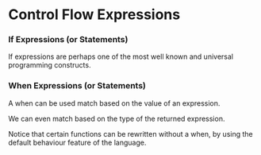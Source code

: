 # Control Flow Expressions

### If Expressions (or Statements)

If expressions are perhaps one of the most well known and universal programming constructs.

### When Expressions (or Statements)

A when can be used match based on the value of an expression.

We can even match based on the type of the returned expression.

Notice that certain functions can be rewritten without a when, by using the default behaviour feature of the language.
